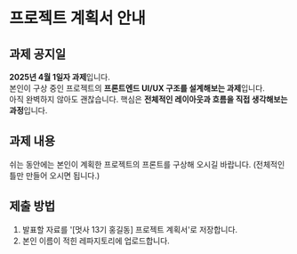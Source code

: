 # 프로젝트 계획서 안내

## 과제 공지일
**2025년 4월 1일자 과제**입니다.  
본인이 구상 중인 프로젝트의 **프론트엔드 UI/UX 구조를 설계해보는 과제**입니다.  
아직 완벽하지 않아도 괜찮습니다. 핵심은 **전체적인 레이아웃과 흐름을 직접 생각해보는 과정**입니다.

## 과제 내용
쉬는 동안에는 본인이 계획한 프로젝트의 프론트를 구상해 오시길 바랍니다.
(전체적인 틀만 만들어 오시면 됩니다.)

## 제출 방법
1. 발표할 자료를 '[멋사 13기 홍길동] 프로젝트 계획서'로 저장합니다.
2. 본인 이름이 적힌 레파지토리에 업로드합니다.
